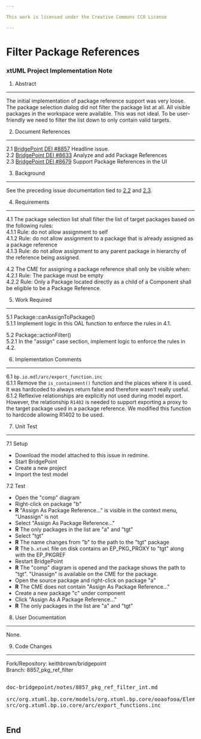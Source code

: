 ```yaml
---

This work is licensed under the Creative Commons CC0 License

---
```


# Filter Package References
### xtUML Project Implementation Note


1. Abstract
-----------
The initial implementation of package reference support was very loose.  The
package selection dialog did not filter the package list at all.  All visible 
packages in the workspace were available.  This was not ideal.  To be user-
friendly we need to filter the list down to only contain valid targets.   

2. Document References
----------------------
<a id="2.1"></a>2.1 [BridgePoint DEI #8857](https://support.onefact.net/issues/8857) Headline issue.     
<a id="2.2"></a>2.2 [BridgePoint DEI #8633](https://support.onefact.net/issues/8633) Analyze and add Package References        
<a id="2.3"></a>2.3 [BridgePoint DEI #8679](https://support.onefact.net/issues/xxx1) Support Package References in the UI       

3. Background
-------------
See the preceding issue documentation tied to [2.2](#2.2) and [2.3](#2.3).  

4. Requirements
---------------
4.1  The package selection list shall filter the list of target packages based on
  the following rules:   
4.1.1  Rule: do not allow assignment to self  
4.1.2  Rule: do not allow assignment to a package that is already assigned as a 
  package reference  
4.1.3  Rule: do not allow assignment to any parent package in hierarchy of the 
  reference being assigned.   

4.2  The CME for assigning a package reference shall only be visible when:  
4.2.1  Rule: The package must be empty  
4.2.2  Rule: Only a Package located directly as a child of a Component shall be 
  eligible to be a Package Reference.   

5. Work Required
----------------
5.1 Package::canAssignToPackage()  
5.1.1  Implement logic in this OAL function to enforce the rules in 4.1.  

5.2 Package::actionFilter()  
5.2.1  In the "assign" case section, implement logic to enforce the rules in
  4.2.   

6. Implementation Comments
--------------------------
6.1  ```bp.io.mdl/arc/export_function.inc```  
6.1.1  Remove the ```is_containment()``` function and the places where it is
  used.  It was hardcoded to always return false and therefore wasn't really
  useful.  
6.1.2  Reflexive relationships are explicitly not used during model export.
  However, the relationship ```R1402``` is needed to support exporting a proxy
  to the target package used in a package reference.  We modified this function
  to hardcode allowing R1402 to be used.   

7. Unit Test
------------
7.1  Setup
  * Download the model attached to this issue in redmine.
  * Start BridgePoint
  * Create a new project
  * Import the test model
    
7.2  Test
  * Open the "comp" diagram
  * Right-click on package "b"
  * __R__ "Assign As Package Reference..." is visible in the context menu, "Unassign" 
  is not
  * Select "Assign As Package Reference..."
  * __R__ The only packages in the list are "a" and "tgt"
  * Select "tgt"
  * __R__ The name changes from "b" to the path to the "tgt" package
  * __R__ The ```b.xtuml``` file on disk contains an EP_PKG_PROXY to "tgt" along
  with the EP_PKGREF
  * Restart BridgePoint
  * __R__ The "comp" diagram is opened and the package shows the path to "tgt". "Unassign" 
  is available on the CME for the package.
  * Open the source package and right-click on package "a"
  * __R__ The CME does not contain "Assign As Package Reference..."
  * Create a new package "c" under component
  * Click "Assign As A Package Reference..."
  * __R__ The only packages in the list are "a" and "tgt"  

8. User Documentation
---------------------
None.  

9. Code Changes
---------------
Fork/Repository: keithbrown/bridgepoint   
Branch: 8857_pkg_ref_filter  

<pre>

doc-bridgepoint/notes/8857_pkg_ref_filter_int.md 

src/org.xtuml.bp.core/models/org.xtuml.bp.core/ooaofooa/Element Packaging/Package/Package.xtuml
src/org.xtuml.bp.io.core/arc/export_functions.inc 
 
</pre>

End
---

